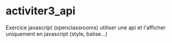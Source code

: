 # activiter3_api

Exercice javascript (openclassrooms) utiliser une api et l'afficher uniquement en javascript (style, balise...)